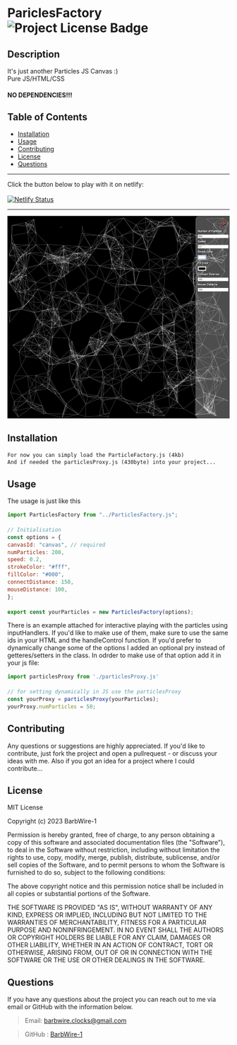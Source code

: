 
  # PariclesFactory  ![Project License Badge](https://img.shields.io/badge/license-MIT-brightgreen)

  ## Description

  It's just another Particles JS Canvas :)<br>
  Pure JS/HTML/CSS

  #### NO DEPENDENCIES!!!

  ## Table of Contents

  * [Installation](#Installation)
  * [Usage](#Usage)
  * [Contributing](#Contributing)
  * [License](#license)
  * [Questions](#Questions)

  ***
  Click the button below to play with it on netlify:<br><br>
  [![Netlify Status](https://api.netlify.com/api/v1/badges/ba7818d0-76da-49a3-bd61-e75e9c130101/deploy-status)](https://particles-factory.netlify.app/)
  ***
![PartilesFactory_Image](/Particles-Factory.png)
  ## Installation
    For now you can simply load the ParticleFactory.js (4kb)
    And if needed the particlesProxy.js (430byte) into your project...


  ## Usage

  The usage is just like this
  ```js
  import ParticlesFactory from "../ParticlesFactory.js";

// Initialisation
const options = {
  canvasId: "canvas", // required
  numParticles: 200,
  speed: 0.2,
  strokeColor: "#fff",
  fillColor: "#000",
  connectDistance: 150,
  mouseDistance: 100,
};

export const yourParticles = new ParticlesFactory(options);
```
There is an example attached for interactive playing with the particles using inputHandlers.
If you'd like to make use of them, make sure to use the same ids in your HTML and the handleControl function.
If you'd prefer to dynamically change some of the options I added an optional pry instead of getteres/setters in the class.
In odrder to make use of that option add it in your js file:

```js
import particlesProxy from './particlesProxy.js'

// for setting dynamically in JS use the particlesProxy
const yourProxy = particlesProxy(yourParticles);
yourProxy.numParticles = 50;

```

  ## Contributing

  Any questions or suggestions are highly appreciated. If you'd like to contribute, just fork the project and open a pullrequest - or discuss your ideas with me. Also if you got an idea for a project where I could contribute...


  ## License


MIT License

Copyright (c) 2023 BarbWire-1

Permission is hereby granted, free of charge, to any person obtaining a copy
of this software and associated documentation files (the "Software"), to deal
in the Software without restriction, including without limitation the rights
to use, copy, modify, merge, publish, distribute, sublicense, and/or sell
copies of the Software, and to permit persons to whom the Software is
furnished to do so, subject to the following conditions:

The above copyright notice and this permission notice shall be included in all
copies or substantial portions of the Software.

THE SOFTWARE IS PROVIDED "AS IS", WITHOUT WARRANTY OF ANY KIND, EXPRESS OR
IMPLIED, INCLUDING BUT NOT LIMITED TO THE WARRANTIES OF MERCHANTABILITY,
FITNESS FOR A PARTICULAR PURPOSE AND NONINFRINGEMENT. IN NO EVENT SHALL THE
AUTHORS OR COPYRIGHT HOLDERS BE LIABLE FOR ANY CLAIM, DAMAGES OR OTHER
LIABILITY, WHETHER IN AN ACTION OF CONTRACT, TORT OR OTHERWISE, ARISING FROM,
OUT OF OR IN CONNECTION WITH THE SOFTWARE OR THE USE OR OTHER DEALINGS IN THE
SOFTWARE.



  ## Questions

  If you have any questions about the project you can reach out to me via email or GitHub with the information below.

  >Email: barbwire.clocks@gmail.com

  >GitHub : [BarbWire-1](https://github.com/BarbWire-1)
